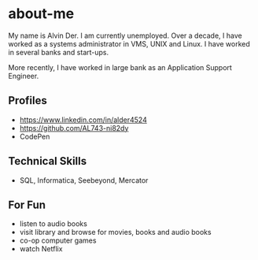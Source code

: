 # about-me
My name is Alvin Der.  I am currently unemployed.  Over a decade, I have worked as a systems administrator in VMS, UNIX and Linux.  I have worked in several banks and start-ups. 

More recently, I have worked in large bank as an Application Support Engineer.

## Profiles
- https://www.linkedin.com/in/alder4524
- https://github.com/AL743-ni82dy
- CodePen

## Technical Skills
- SQL, Informatica, Seebeyond, Mercator

## For Fun
- listen to audio books
- visit library and browse for movies, books and audio books
- co-op computer games
- watch Netflix
